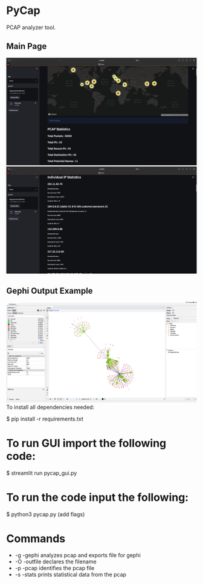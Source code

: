 # PyCap

PCAP analyzer tool.

## Main Page
![Output](Images/main_page.png)
![Output](Images/main_page_2.png)

## Gephi Output Example
![Output](Images/Gephi.png)
To install all dependencies needed:

$ pip install -r requirements.txt

# To run GUI import the following code:
$ streamlit run pycap_gui.py

# To run the code input the following:

$ python3 pycap.py (add flags)

# Commands 
* -g  -gephi      analyzes pcap and exports file for gephi
* -O  -outfile    declares the filename
* -p  -pcap       identifies the pcap file
* -s  -stats      prints statistical data from the pcap